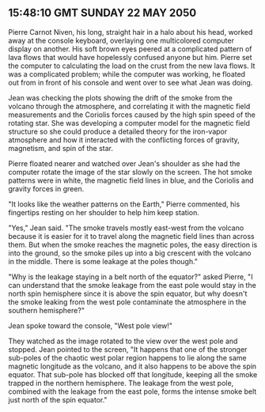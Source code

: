 ## 15:48:10 GMT SUNDAY 22 MAY 2050
Pierre Carnot Niven, his long, straight hair in a halo about his head, worked away at the console keyboard, overlaying one multicolored computer display on another. His soft brown eyes peered at a complicated pattern of lava flows that would have hopelessly confused anyone but him. Pierre set the computer to calculating the load on the crust from the new lava flows. It was a complicated problem; while the computer was working, he floated out from in front of his console and went over to see what Jean was doing.

Jean was checking the plots showing the drift of the smoke from the volcano through the atmosphere, and correlating it with the magnetic field measurements and the Coriolis forces caused by the high spin speed of the rotating star. She was developing a computer model for the magnetic field structure so she could produce a detailed theory for the iron-vapor atmosphere and how it interacted with the conflicting forces of gravity, magnetism, and spin of the star.

Pierre floated nearer and watched over Jean's shoulder as she had the computer rotate the image of the star slowly on the screen. The hot smoke patterns were in white, the magnetic field lines in blue, and the Coriolis and gravity forces in green.

"It looks like the weather patterns on the Earth," Pierre commented, his fingertips resting on her shoulder to help him keep station.

"Yes," Jean said. "The smoke travels mostly east-west from the volcano because it is easier for it to travel along the magnetic field lines than across them. But when the smoke reaches the magnetic poles, the easy direction is into the ground, so the smoke piles up into a big crescent with the volcano in the middle. There is some leakage at the poles though."

"Why is the leakage staying in a belt north of the equator?" asked Pierre, "I can understand that the smoke leakage from the east pole would stay in the north spin hemisphere since it is above the spin equator, but why doesn't the smoke leaking from the west pole contaminate the atmosphere in the southern hemisphere?"

Jean spoke toward the console, "West pole view!"

They watched as the image rotated to the view over the west pole and stopped. Jean pointed to the screen, "It happens that one of the stronger sub-poles of the chaotic west polar region happens to lie along the same magnetic longitude as the volcano, and it also happens to be above the spin equator. That sub-pole has blocked off that longitude, keeping all the smoke trapped in the northern hemisphere. The leakage from the west pole, combined with the leakage from the east pole, forms the intense smoke belt just north of the spin equator."